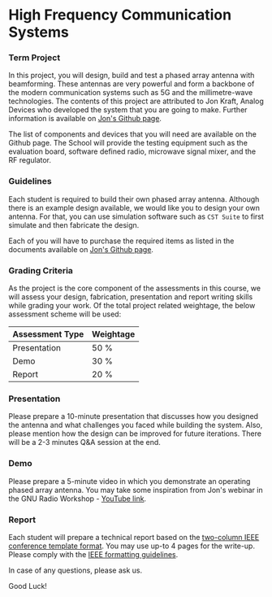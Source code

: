 # High Frequency Communication Systems


### Term Project

In this project, you will design, build and test a phased array antenna with beamforming. These antennas are very powerful and form a backbone of the modern communication systems such as 5G and the millimetre-wave technologies.  The contents of this project are attributed to Jon Kraft, Analog Devices who developed the system that you are going to make. Further information is available on [Jon's Github page](https://github.com/jonkraft/phasedarray).

The list of components and devices that you will need are available on the Github page. The School will provide the testing equipment such as the evaluation board, software defined radio, microwave signal mixer, and the RF regulator.

### Guidelines

Each student is required to build their own phased array antenna. Although there is an example design available, we would like you to design your own antenna. For that, you can use simulation software such as `CST Suite` to first simulate and then fabricate the design.

Each of you will have to purchase the required items as listed in the documents available on [Jon's Github page](https://github.com/jonkraft/phasedarray).

### Grading Criteria

As the project is the core component of the assessments in this course, we will assess your design, fabrication, presentation and report writing skills while grading your work. Of the total project related weightage, the below assessment scheme will be used:

|Assessment Type   |  Weightage  |
|---|---|
| Presentation  | 50 %  |
| Demo  | 30 %|
| Report | 20 %|

### Presentation

Please prepare a 10-minute presentation that discusses how you designed the antenna and what challenges you faced while building the system. Also, please mention how the design can be improved for future iterations. There will be a 2-3 minutes Q&A session at the end.

### Demo

Please prepare a 5-minute video in which you demonstrate an operating phased array antenna. You may take some inspiration from Jon's webinar in the GNU Radio Workshop - [YouTube link](https://www.youtube.com/watch?v=0hnWfTvETcU).

### Report

Each student will prepare a technical report based on the [two-column IEEE conference template format](https://www.ieee.org/conferences/publishing/templates.html). You may use up-to 4 pages for the write-up. Please comply with the [IEEE formatting guidelines](http://ieeeauthorcenter.ieee.org/wp-content/uploads/IEEE_Style_Manual.pdf).



In case of any questions, please ask us.


Good Luck!






